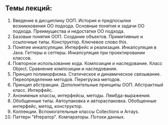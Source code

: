 ## Темы лекций:

1. Введение в дисциплину ООП. История и предпосылки возникновения ОО подхода. Основные понятия и задачи ОО подхода. Преимущества и недостатки ОО подхода.
2. Базовые понятия ООП. Создание объектов. Примитивные и ссылочные типы. Конструктор. Ключевое слово this.
3. Понятие инкапсуляции. Интерфейс и реализация. Инкапсуляция в Java. Геттеры и сеттеры. Инкапсуляция при проектировании классов.
4. Повторное использование кода. Композиция и наследование. Класс Object. Сравнение композиции и наследования.
5. Принцип полиморфизма. Статическое и динамическое связывание. Переопределение методов. Перегрузка методов.
6. Принцип абстракции. Дополнительные принципы ООП. Абстрактный класс. Интерфейс.
7. Анонимные классы, интерфейсы, методы. Лямбда-выражения.
8. Обобщенные типы. Автоупаковка и автораспаковка. Обобщенные интерфейс, метод, конструктор.
9. Коллекции. Вспомогательные классы Collections и Arrays.
10. Паттерн "Итератор". Компараторы. Потоки данных.

